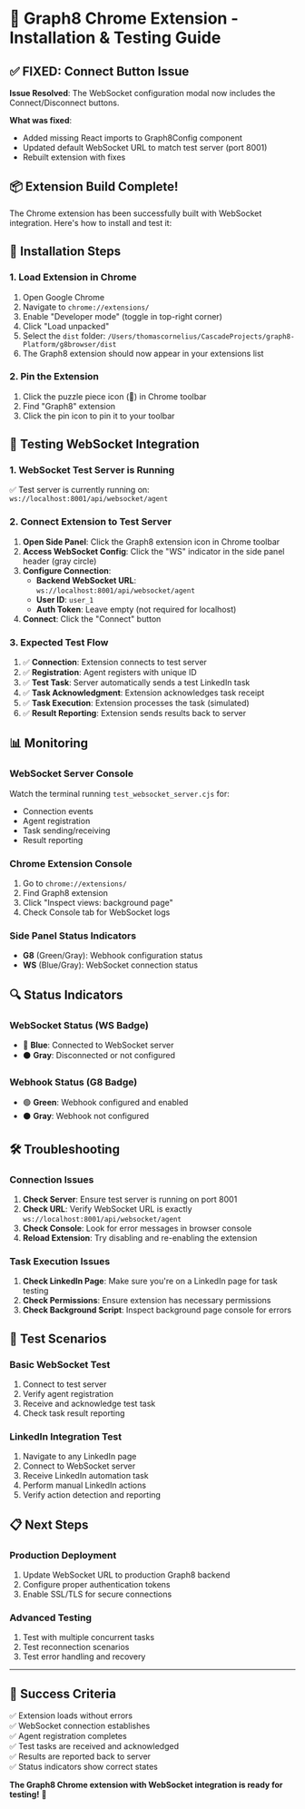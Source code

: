 # 🚀 Graph8 Chrome Extension - Installation & Testing Guide

## ✅ **FIXED: Connect Button Issue**

**Issue Resolved**: The WebSocket configuration modal now includes the Connect/Disconnect buttons.

**What was fixed**:
- Added missing React imports to Graph8Config component
- Updated default WebSocket URL to match test server (port 8001)
- Rebuilt extension with fixes

## 📦 **Extension Build Complete!**

The Chrome extension has been successfully built with WebSocket integration. Here's how to install and test it:

## 🔧 **Installation Steps**

### 1. **Load Extension in Chrome**
1. Open Google Chrome
2. Navigate to `chrome://extensions/`
3. Enable "Developer mode" (toggle in top-right corner)
4. Click "Load unpacked"
5. Select the `dist` folder: `/Users/thomascornelius/CascadeProjects/graph8-Platform/g8browser/dist`
6. The Graph8 extension should now appear in your extensions list

### 2. **Pin the Extension**
1. Click the puzzle piece icon (🧩) in Chrome toolbar
2. Find "Graph8" extension
3. Click the pin icon to pin it to your toolbar

## 🧪 **Testing WebSocket Integration**

### 1. **WebSocket Test Server is Running**
✅ Test server is currently running on: `ws://localhost:8001/api/websocket/agent`

### 2. **Connect Extension to Test Server**
1. **Open Side Panel**: Click the Graph8 extension icon in Chrome toolbar
2. **Access WebSocket Config**: Click the "WS" indicator in the side panel header (gray circle)
3. **Configure Connection**:
   - **Backend WebSocket URL**: `ws://localhost:8001/api/websocket/agent`
   - **User ID**: `user_1`
   - **Auth Token**: Leave empty (not required for localhost)
4. **Connect**: Click the "Connect" button

### 3. **Expected Test Flow**
1. ✅ **Connection**: Extension connects to test server
2. ✅ **Registration**: Agent registers with unique ID
3. ✅ **Test Task**: Server automatically sends a test LinkedIn task
4. ✅ **Task Acknowledgment**: Extension acknowledges task receipt
5. ✅ **Task Execution**: Extension processes the task (simulated)
6. ✅ **Result Reporting**: Extension sends results back to server

## 📊 **Monitoring**

### **WebSocket Server Console**
Watch the terminal running `test_websocket_server.cjs` for:
- Connection events
- Agent registration
- Task sending/receiving
- Result reporting

### **Chrome Extension Console**
1. Go to `chrome://extensions/`
2. Find Graph8 extension
3. Click "Inspect views: background page"
4. Check Console tab for WebSocket logs

### **Side Panel Status Indicators**
- **G8** (Green/Gray): Webhook configuration status
- **WS** (Blue/Gray): WebSocket connection status

## 🔍 **Status Indicators**

### **WebSocket Status (WS Badge)**
- 🔵 **Blue**: Connected to WebSocket server
- ⚫ **Gray**: Disconnected or not configured

### **Webhook Status (G8 Badge)**  
- 🟢 **Green**: Webhook configured and enabled
- ⚫ **Gray**: Webhook not configured

## 🛠️ **Troubleshooting**

### **Connection Issues**
1. **Check Server**: Ensure test server is running on port 8001
2. **Check URL**: Verify WebSocket URL is exactly `ws://localhost:8001/api/websocket/agent`
3. **Check Console**: Look for error messages in browser console
4. **Reload Extension**: Try disabling and re-enabling the extension

### **Task Execution Issues**
1. **Check LinkedIn Page**: Make sure you're on a LinkedIn page for task testing
2. **Check Permissions**: Ensure extension has necessary permissions
3. **Check Background Script**: Inspect background page console for errors

## 🎯 **Test Scenarios**

### **Basic WebSocket Test**
1. Connect to test server
2. Verify agent registration
3. Receive and acknowledge test task
4. Check task result reporting

### **LinkedIn Integration Test**
1. Navigate to any LinkedIn page
2. Connect to WebSocket server
3. Receive LinkedIn automation task
4. Perform manual LinkedIn actions
5. Verify action detection and reporting

## 📋 **Next Steps**

### **Production Deployment**
1. Update WebSocket URL to production Graph8 backend
2. Configure proper authentication tokens
3. Enable SSL/TLS for secure connections

### **Advanced Testing**
1. Test with multiple concurrent tasks
2. Test reconnection scenarios
3. Test error handling and recovery

---

## 🎉 **Success Criteria**

✅ Extension loads without errors  
✅ WebSocket connection establishes  
✅ Agent registration completes  
✅ Test tasks are received and acknowledged  
✅ Results are reported back to server  
✅ Status indicators show correct states  

**The Graph8 Chrome extension with WebSocket integration is ready for testing!** 🚀
